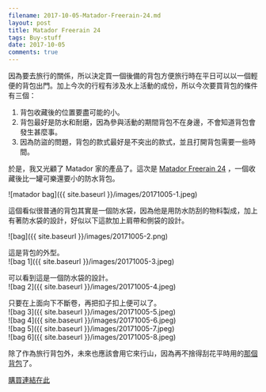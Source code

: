```yaml
---
filename: 2017-10-05-Matador-Freerain-24.md
layout: post
title: Matador Freerain 24
tags: Buy-stuff
date: 2017-10-05
comments: true
---
```


因為要去旅行的關係，所以決定買一個後備的背包方便旅行時在平日可以以一個輕便的背包出門。加上今次的行程有涉及水上活動的成份，所以今次要買背包的條件有三個：

1. 背包收藏後的位置要盡可能的小。
2. 背包最好是防水和耐磨，因為參與活動的期間背包不在身邊，不會知道背包會發生甚麼事。
3. 因為防盜的問題，背包的款式最好是不突出的款式，並且打開背包需要一些時間。

於是，我又光顧了 Matador 家的產品了。這次是 [Matador Freerain 24](https://matadorup.com/products/matador-freerain24-backpack) ，一個收藏後比一罐可樂還要小的防水背包。

![matador bag]({{ site.baseurl }}/images/20171005-1.jpeg)

這個看似很普通的背包其實是一個防水袋，因為他是用防水防刮的物料製成，加上有著防水袋的設計，好似以下這款加上肩帶和側袋的設計。

![bag]({{ site.baseurl }}/images/20171005-2.png)

這是背包的外型。  
![bag 1]({{ site.baseurl }}/images/20171005-3.jpeg)

可以看到這是一個防水袋的設計。  
![bag 2]({{ site.baseurl }}/images/20171005-4.jpeg)

只要在上面向下不斷卷，再把扣子扣上便可以了。  
![bag 3]({{ site.baseurl }}/images/20171005-5.jpeg)  
![bag 4]({{ site.baseurl }}/images/20171005-6.jpeg)  
![bag 5]({{ site.baseurl }}/images/20171005-7.jpeg)  
![bag 6]({{ site.baseurl }}/images/20171005-8.jpeg)


除了作為旅行背包外，未來也應該會用它來行山，因為再不捨得刮花平時用的[那個背包](https://herschel.com/shop/backpacks/retreat-backpack-mid-volume?v=10329-00001-OS)了。

[購買連結在此](https://matadorup.com/products/matador-freerain24-backpack?variant=34161275334)